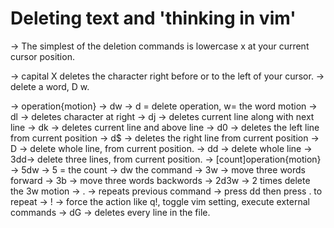 # Deleting text and 'thinking in vim'
 -> The simplest of the deletion commands is lowercase x at your current cursor position.
 
 -> capital X deletes the character right before or to the left of your cursor. 
 -> delete a word, D w.
 
 -> operation{motion} -> dw -> d = delete operation, w= the word motion
 -> dl -> deletes character at right
 -> dj -> deletes current line along with next line
 -> dk -> deletes current line and above line
 -> d0 -> deletes the left line from current position
 -> d$ -> deletes the right line from current position
 -> D -> delete whole line, from current position.
 -> dd -> delete whole line
 -> 3dd-> delete three lines, from current position.
 -> [count]operation{motion} 	
 -> 5dw
 -> 5 = the count
 -> dw the command
 -> 3w -> move three words forward
 -> 3b -> move three words backwords
 -> 2d3w -> 2 times delete the 3w motion
 -> . -> repeats previous command -> press dd then press . to repeat
 -> ! -> force the action like q!, toggle vim setting, execute external commands 
 -> dG -> deletes every line in the file.

